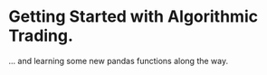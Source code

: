 # Getting Started with Algorithmic Trading.
... and learning some new pandas functions along the way. 
